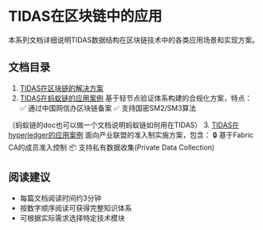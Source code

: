# TIDAS在区块链中的应用

本系列文档详细说明TIDAS数据结构在区块链技术中的各类应用场景和实现方案。

## 文档目录

1. [TIDAS在区块链的解决方案](TIDAS-to-blockchain.md)
2. [TIDAS在蚂蚁链的应用案例](TIDAS-to-ANTCHAIN.md)
   基于轻节点验证体系构建的合规化方案，特点：
   ✅ 通过中国网信办区块链备案
   ✅ 支持国密SM2/SM3算法

（蚂蚁链的doc也可以做一个文档说明蚂蚁链如何用在TIDAS）
3. [TIDAS在hyperledger的应用案例](TIDAS-to-hyperledger.md)
   面向产业联盟的准入制实施方案，包含：
   🔒 基于Fabric CA的成员准入控制
   📦 支持私有数据收集(Private Data Collection)

## 阅读建议

- 每篇文档阅读时间约3分钟
- 按数字顺序阅读可获得完整知识体系
- 可根据实际需求选择特定技术模块
